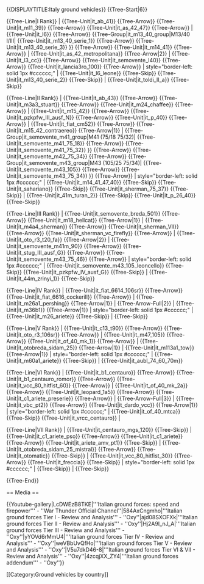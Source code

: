 {{DISPLAYTITLE:Italy ground vehicles}}
{{Tree-Start|6}}

{{Tree-Line|I Rank}}
|
{{Tree-Unit|it_ab_41}}
{{Tree-Arrow}}
{{Tree-Unit|it_m11_39}}
{{Tree-Arrow}}
{{Tree-Unit|it_as_42_47}}
{{Tree-Arrow}}
|
{{Tree-Unit|it_l6}}
{{Tree-Arrow}}
{{Tree-Group|it_m13_40_group|M13/40 I/III|
  {{Tree-Unit|it_m13_40_serie_1}}
{{Tree-Arrow}}
{{Tree-Unit|it_m13_40_serie_3}}
}}
{{Tree-Arrow}}
{{Tree-Unit|it_m14_41}}
{{Tree-Arrow}}
|
{{Tree-Unit|it_as_42_metropolitana}}
{{Tree-Arrow|2}}
|
{{Tree-Unit|it_l3_cc}}
{{Tree-Arrow}}
{{Tree-Unit|it_semovente_l40}}
{{Tree-Arrow}}
{{Tree-Unit|it_lancia3ro_100}}
{{Tree-Arrow}}
| style="border-left: solid 1px #cccccc;" |
{{Tree-Unit|it_l6_leone}}
{{Tree-Skip}}
{{Tree-Unit|it_m13_40_serie_2}}
{{Tree-Skip}}
|
{{Tree-Unit|it_toldi_II_a}}
{{Tree-Skip}}

{{Tree-Line|II Rank}}
|
{{Tree-Unit|it_ab_43}}
{{Tree-Arrow}}
{{Tree-Unit|it_m3a3_stuart}}
{{Tree-Arrow}}
{{Tree-Unit|it_m24_chaffee}}
{{Tree-Arrow}}
|
{{Tree-Unit|it_m15_42}}
{{Tree-Arrow}}
{{Tree-Unit|it_pzkpfw_III_ausf_N}}
{{Tree-Arrow}}
{{Tree-Unit|it_p_40}}
{{Tree-Arrow}}
|
{{Tree-Unit|it_fiat_cm52}}
{{Tree-Arrow}}
{{Tree-Unit|it_m15_42_contraereo}}
{{Tree-Arrow|1}}
|
{{Tree-Group|it_semovente_m41_group|M41 (75/18 75/32)|
  {{Tree-Unit|it_semovente_m41_75_18}}
{{Tree-Arrow}}
{{Tree-Unit|it_semovente_m41_75_32}}
}}
{{Tree-Arrow}}
{{Tree-Unit|it_semovente_m42_75_34}}
{{Tree-Arrow}}
{{Tree-Group|it_semovente_m43_group|M43 (105/25 75/34)|
  {{Tree-Unit|it_semovente_m43_105}}
{{Tree-Arrow}}
{{Tree-Unit|it_semovente_m43_75_34}}
}}
{{Tree-Arrow}}
| style="border-left: solid 1px #cccccc;" |
{{Tree-Unit|it_m14_41_47_40}}
{{Tree-Skip}}
{{Tree-Unit|it_sahariano}}
{{Tree-Skip}}
{{Tree-Unit|it_sherman_75_37}}
{{Tree-Skip}}
|
{{Tree-Unit|it_41m_turan_2}}
{{Tree-Skip}}
{{Tree-Unit|it_p_26_40}}
{{Tree-Skip}}

{{Tree-Line|III Rank}}
|
{{Tree-Unit|it_semovente_breda_501}}
{{Tree-Arrow}}
{{Tree-Unit|it_m18_hellcat}}
{{Tree-Arrow|1}}
|
{{Tree-Unit|it_m4a4_sherman}}
{{Tree-Arrow}}
{{Tree-Unit|it_sherman_VII}}
{{Tree-Arrow}}
{{Tree-Unit|it_sherman_vc_firefly}}
{{Tree-Arrow}}
|
{{Tree-Unit|it_oto_r3_t20_fa}}
{{Tree-Arrow|2}}
|
{{Tree-Unit|it_semovente_m41m_90}}
{{Tree-Arrow}}
{{Tree-Unit|it_stug_III_ausf_G}}
{{Tree-Arrow}}
{{Tree-Unit|it_semovente_m43_75_46}}
{{Tree-Arrow}}
| style="border-left: solid 1px #cccccc;" |
{{Tree-Unit|it_semovente_m43_105_leoncello}}
{{Tree-Skip}}
{{Tree-Unit|it_pzkpfw_IV_ausf_G}}
{{Tree-Skip}}
|
{{Tree-Unit|it_44m_zrinyi_1}}
{{Tree-Skip}}

{{Tree-Line|IV Rank}}
|
{{Tree-Unit|it_fiat_6614_106sr}}
{{Tree-Arrow}}
{{Tree-Unit|it_fiat_6616_cockerill}}
{{Tree-Arrow}}
|
{{Tree-Unit|it_m26a1_pershing}}
{{Tree-Arrow|1}}
|
{{Tree-Arrow-Full|2}}
|
{{Tree-Unit|it_m36b1}}
{{Tree-Arrow|1}}
| style="border-left: solid 1px #cccccc;" |
{{Tree-Unit|it_m26_ariete}}
{{Tree-Skip}}
|
{{Tree-Skip}}

{{Tree-Line|V Rank}}
|
{{Tree-Unit|it_c13_t90}}
{{Tree-Arrow}}
{{Tree-Unit|it_oto_r3_106sr}}
{{Tree-Arrow}}
|
{{Tree-Unit|it_m47_105}}
{{Tree-Arrow}}
{{Tree-Unit|it_of_40_mk_1}}
{{Tree-Arrow}}
|
{{Tree-Unit|it_otobreda_sidam_25}}
{{Tree-Arrow|1}}
|
{{Tree-Unit|it_m113a1_tow}}
{{Tree-Arrow|1}}
| style="border-left: solid 1px #cccccc;" |
{{Tree-Unit|it_m60a1_ariete}}
{{Tree-Skip}}
|
{{Tree-Unit|it_aubl_74_60_70m}}

{{Tree-Line|VI Rank}}
|
{{Tree-Unit|it_b1_centauro}}
{{Tree-Arrow}}
{{Tree-Unit|it_b1_centauro_romor}}
{{Tree-Arrow}}
{{Tree-Unit|it_vcc_80_hitfist_60}}
{{Tree-Arrow}}
|
{{Tree-Unit|it_of_40_mk_2a}}
{{Tree-Arrow}}
{{Tree-Unit|it_leopard_1a5}}
{{Tree-Arrow}}
{{Tree-Unit|it_c1_ariete_preserie}}
{{Tree-Arrow}}
|
{{Tree-Arrow-Full|3}}
|
{{Tree-Unit|it_vbc_pt2}}
{{Tree-Arrow}}
{{Tree-Unit|it_dardo_vcc}}
{{Tree-Arrow|1}}
| style="border-left: solid 1px #cccccc;" |
{{Tree-Unit|it_of_40_mtca}}
{{Tree-Skip}}
{{Tree-Unit|it_vrcc_centauro}}
|

{{Tree-Line|VII Rank}}
|
{{Tree-Unit|it_centauro_mgs_120}}
{{Tree-Skip}}
|
{{Tree-Unit|it_c1_ariete_pso}}
{{Tree-Arrow}}
{{Tree-Unit|it_c1_ariete}}
{{Tree-Arrow}}
{{Tree-Unit|it_ariete_amv_pt1}}
{{Tree-Skip}}
|
{{Tree-Unit|it_otobreda_sidam_25_mistral}}
{{Tree-Arrow}}
{{Tree-Unit|it_otomatic}}
{{Tree-Skip}}
|
{{Tree-Unit|it_vcc_80_hitfist_30}}
{{Tree-Arrow}}
{{Tree-Unit|it_freccia}}
{{Tree-Skip}}
| style="border-left: solid 1px #cccccc;" |
{{Tree-Skip}}
|
{{Tree-Skip}}

{{Tree-End}}

== Media ==

<!-- ''Excellent additions to the article would be video guides, screenshots from the game, and photos.'' -->

{{Youtube-gallery|LcDWEzB8TKE|'''Italian ground forces: speed and firepower'''  - ''War Thunder Official Channel''|584AxCngmho|'''Italian ground forces Tier I - Review and Analysis''' - ''Oxy''|ajd08SXOFXk|'''Italian ground forces Tier II - Review and Analysis''' - ''Oxy''|Hj2A9I_nJ_A|'''Italian ground forces Tier III - Review and Analysis''' - ''Oxy''|yYOVd6rMmU4|'''Italian ground forces Tier IV - Review and Analysis''' - ''Oxy''|weVBbUvQfHo|'''Italian ground forces Tier V - Review and Analysis''' - ''Oxy''|V5u7dkD46-8|'''Italian ground forces Tier VI & VII - Review and Analysis''' - ''Oxy''|4zcqjXX_ZY4|'''Italian ground forces addendum''' - ''Oxy''}}

[[Category:Ground vehicles by country]]
